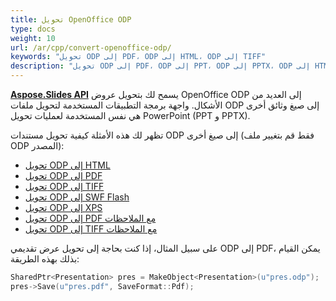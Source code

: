 ```yaml
---
title: تحويل OpenOffice ODP
type: docs
weight: 10
url: /ar/cpp/convert-openoffice-odp/
keywords: "تحويل ODP إلى PDF، ODP إلى HTML، ODP إلى TIFF"
description: "تحويل ODP إلى PDF، ODP إلى PPT، ODP إلى PPTX، ODP إلى HTML وأشكال أخرى باستخدام Aspose.Slides."
---
```


[**Aspose.Slides API**](https://products.aspose.com/slides/cpp/) يسمح لك بتحويل عروض OpenOffice ODP إلى العديد من الأشكال. واجهة برمجة التطبيقات المستخدمة لتحويل ملفات ODP إلى صيغ وثائق أخرى هي نفس المستخدمة لعمليات تحويل PowerPoint (PPT و PPTX).

تظهر لك هذه الأمثلة كيفية تحويل مستندات ODP إلى صيغ أخرى (فقط قم بتغيير ملف ODP المصدر):

- [تحويل ODP إلى HTML](/slides/ar/cpp/convert-powerpoint-ppt-and-pptx-to-html/)
- [تحويل ODP إلى PDF](/slides/ar/cpp/convert-powerpoint-ppt-and-pptx-to-pdf/)
- [تحويل ODP إلى TIFF](/slides/ar/cpp/convert-powerpoint-ppt-and-pptx-to-tiff/)
- [تحويل ODP إلى SWF Flash](/slides/ar/cpp/convert-powerpoint-ppt-and-pptx-to-swf-flash/)
- [تحويل ODP إلى XPS](/slides/ar/cpp/convert-powerpoint-ppt-and-pptx-to-microsoft-xps-document/)
- [تحويل ODP إلى PDF مع الملاحظات](/slides/ar/cpp/convert-powerpoint-ppt-and-pptx-to-pdf-with-notes/)
- [تحويل ODP إلى TIFF مع الملاحظات](/slides/ar/cpp/convert-powerpoint-ppt-and-pptx-to-tiff-with-notes/)

على سبيل المثال، إذا كنت بحاجة إلى تحويل عرض تقديمي ODP إلى PDF، يمكن القيام بذلك بهذه الطريقة:

``` cpp
SharedPtr<Presentation> pres = MakeObject<Presentation>(u"pres.odp");
pres->Save(u"pres.pdf", SaveFormat::Pdf);
```